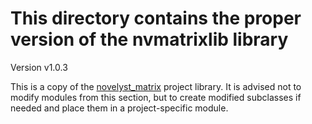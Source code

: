 # This directory contains the proper version of the nvmatrixlib library

Version v1.0.3

This is a copy of the [novelyst_matrix](https://github.com/peter88213/novelyst_matrix) project library. It is advised not to modify modules from this section, but to create modified subclasses if needed and place them in a project-specific module.
